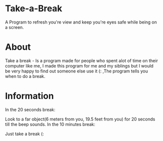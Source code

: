 # Take-a-Break
A Program to refresh you're view and keep you're eyes safe while being on a screen.
# About
Take a break - Is a program made for people who spent alot of time on their computer like me,
I made this program for me and my siblings but I would be very happy to find out someone else use it (: 
,The program tells you when to do a break.
# Information
In the 20 seconds break:

Look to a far object(6 meters from you, 19.5 feet from you) for 20 seconds till the beep sounds.
In the 10 minutes break:

Just take a break (:
